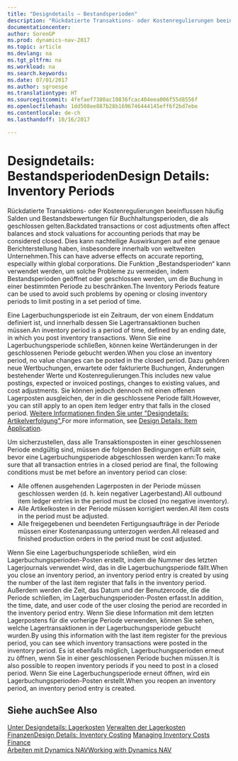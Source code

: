 ```yaml
---
title: "Designdetails – Bestandsperioden"
description: "Rückdatierte Transaktions- oder Kostenregulierungen beeinflussen häufig Salden und Bestandsbewertungen für Buchhaltungsperioden, die als geschlossen gelten. Dies kann nachteilige Auswirkungen auf eine genaue Berichterstellung haben, insbesondere innerhalb von weltweiten Unternehmen. Die Funktion „Bestandsperioden“ kann verwendet werden, um solche Probleme zu vermeiden, indem Bestandsperioden geöffnet oder geschlossen werden, um die Buchung in einer bestimmten Periode zu beschränken."
documentationcenter: 
author: SorenGP
ms.prod: dynamics-nav-2017
ms.topic: article
ms.devlang: na
ms.tgt_pltfrm: na
ms.workload: na
ms.search.keywords: 
ms.date: 07/01/2017
ms.author: sgroespe
ms.translationtype: HT
ms.sourcegitcommit: 4fefaef7380ac10836fcac404eea006f55d8556f
ms.openlocfilehash: 1dd508ee887b28b1696746444145eff6f2bd7ebe
ms.contentlocale: de-ch
ms.lasthandoff: 10/16/2017

---
```

# <a name="design-details-inventory-periods"></a><span data-ttu-id="cc630-105">Designdetails: Bestandsperioden</span><span class="sxs-lookup"><span data-stu-id="cc630-105">Design Details: Inventory Periods</span></span>
<span data-ttu-id="cc630-106">Rückdatierte Transaktions- oder Kostenregulierungen beeinflussen häufig Salden und Bestandsbewertungen für Buchhaltungsperioden, die als geschlossen gelten.</span><span class="sxs-lookup"><span data-stu-id="cc630-106">Backdated transactions or cost adjustments often affect balances and stock valuations for accounting periods that may be considered closed.</span></span> <span data-ttu-id="cc630-107">Dies kann nachteilige Auswirkungen auf eine genaue Berichterstellung haben, insbesondere innerhalb von weltweiten Unternehmen.</span><span class="sxs-lookup"><span data-stu-id="cc630-107">This can have adverse effects on accurate reporting, especially within global corporations.</span></span> <span data-ttu-id="cc630-108">Die Funktion „Bestandsperioden“ kann verwendet werden, um solche Probleme zu vermeiden, indem Bestandsperioden geöffnet oder geschlossen werden, um die Buchung in einer bestimmten Periode zu beschränken.</span><span class="sxs-lookup"><span data-stu-id="cc630-108">The Inventory Periods feature can be used to avoid such problems by opening or closing inventory periods to limit posting in a set period of time.</span></span>  

 <span data-ttu-id="cc630-109">Eine Lagerbuchungsperiode ist ein Zeitraum, der von einem Enddatum definiert ist, und innerhalb dessen Sie Lagertransaktionen buchen müssen.</span><span class="sxs-lookup"><span data-stu-id="cc630-109">An inventory period is a period of time, defined by an ending date, in which you post inventory transactions.</span></span> <span data-ttu-id="cc630-110">Wenn Sie eine Lagerbuchungsperiode schließen, können keine Wertänderungen in der geschlossenen Periode gebucht werden.</span><span class="sxs-lookup"><span data-stu-id="cc630-110">When you close an inventory period, no value changes can be posted in the closed period.</span></span> <span data-ttu-id="cc630-111">Dazu gehören neue Wertbuchungen, erwartete oder fakturierte Buchungen, Änderungen bestehender Werte und Kostenregulierungen.</span><span class="sxs-lookup"><span data-stu-id="cc630-111">This includes new value postings, expected or invoiced postings, changes to existing values, and cost adjustments.</span></span> <span data-ttu-id="cc630-112">Sie können jedoch dennoch mit einen offenen Lagerposten ausgleichen, der in die geschlossene Periode fällt.</span><span class="sxs-lookup"><span data-stu-id="cc630-112">However, you can still apply to an open item ledger entry that falls in the closed period.</span></span> <span data-ttu-id="cc630-113">[Weitere Informationen finden Sie unter "Designdetails: Artikelverfolgung".](design-details-item-application.md)</span><span class="sxs-lookup"><span data-stu-id="cc630-113">For more information, see [Design Details: Item Application](design-details-item-application.md).</span></span>  

 <span data-ttu-id="cc630-114">Um sicherzustellen, dass alle Transaktionsposten in einer geschlossenen Periode endgültig sind, müssen die folgenden Bedingungen erfüllt sein, bevor eine Lagerbuchungsperiode abgeschlossen werden kann:</span><span class="sxs-lookup"><span data-stu-id="cc630-114">To make sure that all transaction entries in a closed period are final, the following conditions must be met before an inventory period can close:</span></span>  

-   <span data-ttu-id="cc630-115">Alle offenen ausgehenden Lagerposten in der Periode müssen geschlossen werden (d. h. kein negativer Lagerbestand).</span><span class="sxs-lookup"><span data-stu-id="cc630-115">All outbound item ledger entries in the period must be closed (no negative inventory).</span></span>  
-   <span data-ttu-id="cc630-116">Alle Artikelkosten in der Periode müssen korrigiert werden.</span><span class="sxs-lookup"><span data-stu-id="cc630-116">All item costs in the period must be adjusted.</span></span>  
-   <span data-ttu-id="cc630-117">Alle freigegebenen und beendeten Fertigungsaufträge in der Periode müssen einer Kostenanpassung unterzogen werden.</span><span class="sxs-lookup"><span data-stu-id="cc630-117">All released and finished production orders in the period must be cost adjusted.</span></span>  

 <span data-ttu-id="cc630-118">Wenn Sie eine Lagerbuchungsperiode schließen, wird ein Lagerbuchungsperioden-Posten erstellt, indem die Nummer des letzten Lagerjournals verwendet wird, das in die Lagerbuchungsperiode fällt.</span><span class="sxs-lookup"><span data-stu-id="cc630-118">When you close an inventory period, an inventory period entry is created by using the number of the last item register that falls in the inventory period.</span></span> <span data-ttu-id="cc630-119">Außerdem werden die Zeit, das Datum und der Benutzercode, die die Periode schließen, im Lagerbuchungsperioden-Posten erfasst.</span><span class="sxs-lookup"><span data-stu-id="cc630-119">In addition, the time, date, and user code of the user closing the period are recorded in the inventory period entry.</span></span> <span data-ttu-id="cc630-120">Wenn Sie diese Information mit dem letzten Lagerpostens für die vorherige Periode verwenden, können Sie sehen, welche Lagertransaktionen in der Lagerbuchungsperiode gebucht wurden.</span><span class="sxs-lookup"><span data-stu-id="cc630-120">By using this information with the last item register for the previous period, you can see which inventory transactions were posted in the inventory period.</span></span> <span data-ttu-id="cc630-121">Es ist ebenfalls möglich, Lagerbuchungsperioden erneut zu öffnen, wenn Sie in einer geschlossenen Periode buchen müssen.</span><span class="sxs-lookup"><span data-stu-id="cc630-121">It is also possible to reopen inventory periods if you need to post in a closed period.</span></span> <span data-ttu-id="cc630-122">Wenn Sie eine Lagerbuchungsperiode erneut öffnen, wird ein Lagerbuchungsperioden-Posten erstellt.</span><span class="sxs-lookup"><span data-stu-id="cc630-122">When you reopen an inventory period, an inventory period entry is created.</span></span>  

## <a name="see-also"></a><span data-ttu-id="cc630-123">Siehe auch</span><span class="sxs-lookup"><span data-stu-id="cc630-123">See Also</span></span>  
 <span data-ttu-id="cc630-124">[Unter Designdetails: Lagerkosten](design-details-inventory-costing.md) [Verwalten der Lagerkosten](finance-manage-inventory-costs.md) [Finanzen](finance.md)</span><span class="sxs-lookup"><span data-stu-id="cc630-124">[Design Details: Inventory Costing](design-details-inventory-costing.md) [Managing Inventory Costs](finance-manage-inventory-costs.md) [Finance](finance.md)</span></span>  
 [<span data-ttu-id="cc630-125">Arbeiten mit Dynamics NAV</span><span class="sxs-lookup"><span data-stu-id="cc630-125">Working with Dynamics NAV</span></span>](ui-work-product.md)

